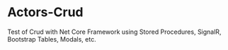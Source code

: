# Actors-Crud
Test of Crud with Net Core Framework using Stored Procedures, SignalR, Bootstrap Tables, Modals, etc.
